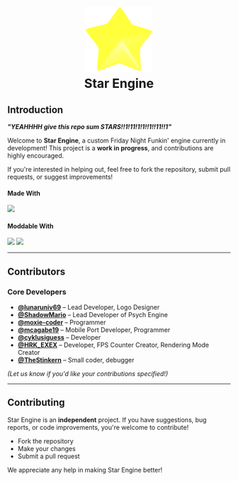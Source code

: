 <h1 align="center">
  <br>
  <a href="https://github.com/SyncGit12/Star-Engine">
    <img src="/art/iconOG.png" alt="Star Engine" width="150">
  </a>
  <br>
  <b>Star Engine</b>
  <br>
</h1>

## Introduction

**_"YEAHHHH give this repo sum STARS!!1!11!1!1!!1!!11!!1"_**

Welcome to **Star Engine**, a custom Friday Night Funkin' engine currently in development!
This project is a **work in progress**, and contributions are highly encouraged.

If you're interested in helping out, feel free to fork the repository, submit pull requests, or suggest improvements!

#### Made With
<img src="https://img.shields.io/badge/-HAXE-262626.svg?logo=haxe&style=for-the-badge">

#### Moddable With
<img src="https://img.shields.io/badge/LUA-262626?style=for-the-badge&logo=lua"> <img src="https://img.shields.io/badge/-HAXE-262626.svg?logo=haxe&style=for-the-badge">

---

## Contributors

### Core Developers
- **[@lunaruniv69](https://github.com/SyncGit12)** – Lead Developer, Logo Designer
- **[@ShadowMario](https://github.com/ShadowMario)** – Lead Developer of Psych Engine
- **[@moxie-coder](https://github.com/moxie-coder)** – Programmer
- **[@mcagabe19](https://github.com/mcagabe19)** – Mobile Port Developer, Programmer
- **[@cyklusiguess](https://github.com/cyklusiguess)** – Developer
- **[@HRK_EXEX](https://www.youtube.com/@hk.3x3x2nd3)** – Developer, FPS Counter Creator, Rendering Mode Creator
- **[@TheStinkern](https://stinkernn.carrd.co/)** – Small coder, debugger

_(Let us know if you'd like your contributions specified!)_

---

## Contributing

Star Engine is an **independent** project. If you have suggestions, bug reports, or code improvements, you're welcome to contribute!

- Fork the repository
- Make your changes
- Submit a pull request

We appreciate any help in making Star Engine better!
